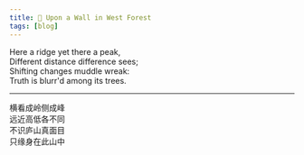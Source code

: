 ```yaml
---
title: 🌳 Upon a Wall in West Forest
tags: [blog]
---
```


Here a ridge yet there a peak,<br>
Different distance difference sees;<br>
Shifting changes muddle wreak:<br>
Truth is blurr'd among its trees.

---

横看成岭侧成峰<br>
远近高低各不同<br>
不识庐山真面目<br>
只缘身在此山中